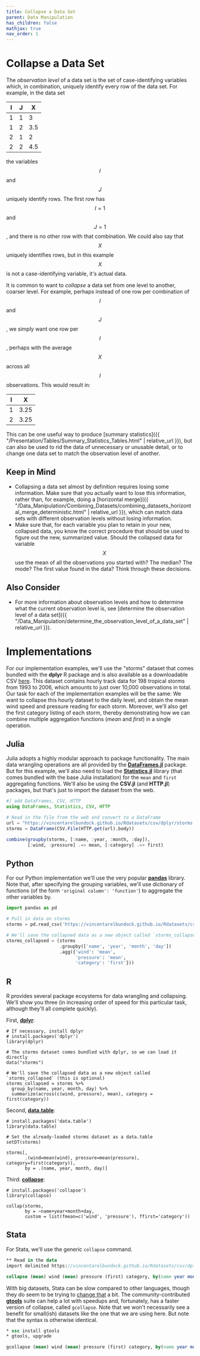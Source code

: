 ```yaml
---
title: Collapse a Data Set
parent: Data Manipulation
has_children: false
mathjax: true
nav_order: 1
---
```


# Collapse a Data Set

The *observation level* of a data set is the set of case-identifying variables which, in combination, uniquely identify every row of the data set. For example, in the data set

| I | J | X |
| - | - | - |
| 1 | 1 | 3 |
| 1 | 2 | 3.5 |
| 2 | 1 | 2 |
| 2 | 2 | 4.5 |

the variables $$I$$ and $$J$$ uniquely identify rows. The first row has $$I = 1$$ and $$J = 1$$, and there is no other row with that combination. We could also say that $$X$$ uniquely identifies rows, but in this example $$X$$ is not a case-identifying variable, it's actual data.

It is common to want to *collapse* a data set from one level to another, coarser level. For example, perhaps instead of one row per combination of $$I$$ and $$J$$, we simply want one row per $$I$$, perhaps with the average $$X$$ across all $$I$$ observations. This would result in:

| I |  X |
| - | - |
| 1 | 3.25 |
| 2 | 3.25 |

This can be one useful way to produce [summary statistics]({{ "/Presentation/Tables/Summary_Statistics_Tables.html" | relative_url }}), but can also be used to rid the data of unnecessary or unusable detail, or to change one data set to match the observation level of another.

## Keep in Mind

- Collapsing a data set almost by definition requires losing some information. Make sure that you actually want to lose this information, rather than, for example, doing a [horizontal merge]({{ "/Data_Manipulation/Combining_Datasets/combining_datasets_horizontal_merge_deterministic.html" | relative_url }}), which can match data sets with different observation levels without losing information.
- Make sure that, for each variable you plan to retain in your new, collapsed data, you know the correct procedure that should be used to figure out the new, summarized value. Should the collapsed data for variable $$X$$ use the mean of all the observations you started with? The median? The mode? The first value found in the data? Think through these decisions.

## Also Consider

- For more information about observation levels and how to determine what the current observation level is, see [determine the observation level of a data set]({{ "/Data_Manipulation/determine_the_observation_level_of_a_data_set" | relative_url }}).

# Implementations

For our implementation examples, we'll use the "storms" dataset that comes bundled with the **dplyr** R package and is also available as a downloadable CSV [here](https://vincentarelbundock.github.io/Rdatasets/csv/dplyr/storms.csv). This dataset contains hourly track data for 198 tropical storms from 1993 to 2006, which amounts to just over 10,000 observations in total. Our task for each of the implementation examples will be the same: We want to collapse this hourly dataset to the daily level, and obtain the mean wind speed and pressure reading for each storm. Moreover, we'll also get the first category listing of each storm, thereby demonstrating how we can combine multiple aggregation functions (*mean* and *first*) in a single operation.

## Julia

Julia adopts a highly modular approach to package functionality. The main data wrangling operations are all provided by the [**DataFrames.jl**](https://dataframes.juliadata.org/stable/) package. But for this example, we'll also need to load the [**Statistics.jl**](https://github.com/JuliaLang/Statistics.jl) library (that comes bundled with the base Julia installation) for the `mean` and `first` aggregating functions. We'll also be using the **CSV.jl** (and **HTTP.jl**) packages, but that's just to import the dataset from the web.

```julia
#] add DataFrames, CSV, HTTP
using DataFrames, Statistics, CSV, HTTP

# Read in the file from the web and convert to a DataFrame
url = "https://vincentarelbundock.github.io/Rdatasets/csv/dplyr/storms.csv"
storms = DataFrame(CSV.File(HTTP.get(url).body))

combine(groupby(storms, [:name, :year, :month, :day]),
        [:wind, :pressure] .=> mean, [:category] .=> first)
```

## Python

For our Python implementation we'll use the very popular [**pandas**](https://pandas.pydata.org/docs/) library. Note that, after specifying the grouping variables, we'll use dictionary of functions (of the form `'original column': 'function'`) to aggregate the other variables by.

```python
import pandas as pd

# Pull in data on storms
storms = pd.read_csv('https://vincentarelbundock.github.io/Rdatasets/csv/dplyr/storms.csv')

# We'll save the collapsed data as a new object called `storms_collapsed` (this is optional)
storms_collapsed = (storms
                    .groupby(['name', 'year', 'month', 'day'])
                    .agg({'wind': 'mean',
                          'pressure': 'mean',
                          'category': 'first'}))
```

## R

R provides several package ecoystems for data wrangling and collapsing. We'll show you three (in increasing order of speed for this particular task, although they'll all complete quickly).

First, [**dplyr**](https://dplyr.tidyverse.org/):

```r?example=stormsdata
# If necessary, install dplyr
# install.packages('dplyr')
library(dplyr)

# The storms dataset comes bundled with dplyr, so we can load it directly
data("storms")

# We'll save the collapsed data as a new object called `storms_collapsed` (this is optional)
storms_collapsed = storms %>%
  group_by(name, year, month, day) %>%
  summarize(across(c(wind, pressure), mean), category = first(category))
```

Second, [**data.table**](https://rdatatable.gitlab.io/data.table/index.html):

```r?example=stormsdata
# install.packages('data.table')
library(data.table)

# Set the already-loaded storms dataset as a data.table
setDT(storms)

storms[,
       .(wind=mean(wind), pressure=mean(pressure), category=first(category)),
       by = .(name, year, month, day)]
```
Third: [**collapse**](https://sebkrantz.github.io/collapse/):

```r?example=stormsdata
# install.packages('collapse')
library(collapse)

collap(storms,
       by = ~name+year+month+day,
       custom = list(fmean=c('wind', 'pressure'), ffirst='category'))
```

## Stata

For Stata, we'll use the generic `collapse` command.

```stata
** Read in the data
import delimited https://vincentarelbundock.github.io/Rdatasets/csv/dplyr/storms.csv

collapse (mean) wind (mean) pressure (first) category, by(name year month day)
```
With big datasets, Stata can be slow compared to other languages, though they do seem to be trying to [change that](https://www.stata.com/new-in-stata/faster-stata-speed-improvements/) a bit. The community-contributed [**gtools**](https://gtools.readthedocs.io/en/latest/usage/gtools/index.html) suite can help a lot with speedups and, fortunately, has a faster version of collapse, called `gcollapse`. Note that we won't necessarily see a benefit for small(ish) datasets like the one that we are using here. But note that the syntax is otherwise identical.

```stata
* ssc install gtools
* gtools, upgrade

gcollapse (mean) wind (mean) pressure (first) category, by(name year month day)
```
